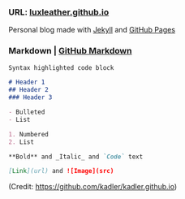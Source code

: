 ### URL: [luxleather.github.io](https://luxleather.github.io)

Personal blog made with [Jekyll](https://jekyllrb.com/) and [GitHub Pages](https://help.github.com/categories/github-pages-basics/)

### Markdown | [GitHub Markdown](https://guides.github.com/features/mastering-markdown/)

```markdown
Syntax highlighted code block

# Header 1
## Header 2
### Header 3

- Bulleted
- List

1. Numbered
2. List

**Bold** and _Italic_ and `Code` text

[Link](url) and ![Image](src)
```


(Credit: https://github.com/kadler/kadler.github.io)

